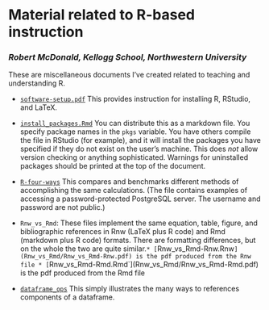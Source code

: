 Material related to R-based instruction
=============

### *Robert McDonald, Kellogg School, Northwestern University*

These are miscellaneous documents I’ve created related to teaching and
understanding R.
  - [`software-setup.pdf`](https://github.com/rmcd1024/software-setup/software-setup.html)
    This provides instruction for installing R, RStudio, and LaTeX.
  - [`install_packages.Rmd`](install_packages/install_packages.Rmd) You
    can distribute this as a markdown file. You specify package names in
    the `pkgs` variable. You have others compile the file in RStudio
    (for example), and it will install the packages you have specified
    if they do not exist on the user’s machine. This does *not* allow
    version checking or anything sophisticated. Warnings for uninstalled
    packages should be printed at the top of the document.

  - [`R-four-ways`](r-four-ways/r-four-ways.pdf) This compares and
    benchmarks different methods of accomplishing the same calculations.
    (The file contains examples of accessing a password-protected
    PostgreSQL server. The username and password are not public.)

  - `Rnw_vs_Rmd`: These files implement the same equation, table,
    figure, and bibliographic references in Rnw (LaTeX plus R code) and
    Rmd (markdown plus R code) formats. There are formatting
    differences, but on the whole the two are quite similar.`*
    [`Rnw\_vs\_Rmd-Rnw.Rnw`](Rnw_vs_Rmd/Rnw_vs_Rmd-Rnw.pdf) is the pdf
    produced from the Rnw file *
    [`Rnw\_vs\_Rmd-Rmd.Rmd\`\](Rnw\_vs\_Rmd/Rnw\_vs\_Rmd-Rmd.pdf) is the
    pdf produced from the Rmd file

  - [`dataframe_ops`](dataframe_ops/dataframe_ops.pdf) This simply
    illustrates the many ways to references components of a dataframe.

